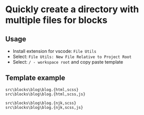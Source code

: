 # Quickly create a directory with multiple files for blocks

## Usage

* Install extension for vscode: `File Utils`
* Select: `File Utils: New File Relative to Project Root`
* Select: `/ - workspace root` and copy paste template

## Template example

```
src\blocks\blog\blog.{html,scss}
src\blocks\blog\blog.{html,scss,js}

src\blocks\blog\blog.{njk,scss}
src\blocks\blog\blog.{njk,scss,js}
```
